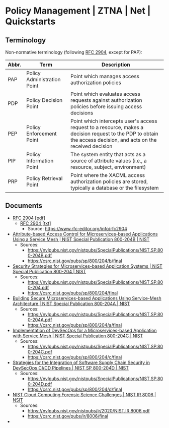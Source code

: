 # Policy Management | ZTNA | Net | Quickstarts

## Terminology
Non-normative terminology (following [RFC 2904](https://datatracker.ietf.org/doc/html/rfc2904), except for PAP): 

| Abbr. | Term                       | Description                                                                                                                                                  |
|-------|----------------------------|--------------------------------------------------------------------------------------------------------------------------------------------------------------|
| PAP   | Policy Administration Point | Point which manages access authorization policies                                                                                                           |
| PDP   | Policy Decision Point      | Point which evaluates access requests against authorization policies before issuing access decisions                                                        |
| PEP   | Policy Enforcement Point   | Point which intercepts user's access request to a resource, makes a decision request to the PDP to obtain the access decision, and acts on the received decision |
| PIP   | Policy Information Point   | The system entity that acts as a source of attribute values (i.e., a resource, subject, environment)                                                         |
| PRP   | Policy Retrieval Point     | Point where the XACML access authorization policies are stored, typically a database or the filesystem                                                      |

## Documents
- [RFC 2904 [pdf]](./Documents/rfc2904.txt.pdf)
  - [RFC 2904 [txt]](./Documents/rfc2904.txt)
    - Source: https://www.rfc-editor.org/info/rfc2904
- [Attribute-based Access Control for Microservices-based Applications Using a Service Mesh | NIST Special Publication 800-204B | NIST](./Documents/NIST.SP.800-204B.pdf)
  - Sources: 
    - https://nvlpubs.nist.gov/nistpubs/SpecialPublications/NIST.SP.800-204B.pdf
    - https://csrc.nist.gov/pubs/sp/800/204/b/final
- [Security Strategies for Microservices-based Application Systems | NIST Special Publication 800-204 | NIST](./Documents/NIST.SP.800-204.pdf)
  - Sources: 
    - https://nvlpubs.nist.gov/nistpubs/SpecialPublications/NIST.SP.800-204.pdf
    - https://csrc.nist.gov/pubs/sp/800/204/final
- [Building Secure Microservices-based Applications Using Service-Mesh Architecture | NIST Special Publication 800-204A | NIST](./Documents/NIST.SP.800-204A.pdf)
  - Sources: 
    - https://nvlpubs.nist.gov/nistpubs/SpecialPublications/NIST.SP.800-204A.pdf
    - https://csrc.nist.gov/pubs/sp/800/204/a/final
- [Implementation of DevSecOps for a Microservices-based Application with Service Mesh | NIST Special Publication 800-204C | NIST](./Documents/NIST.SP.800-204C.pdf)
  - Sources: 
    - https://nvlpubs.nist.gov/nistpubs/SpecialPublications/NIST.SP.800-204C.pdf
    - https://csrc.nist.gov/pubs/sp/800/204/c/final
- [Strategies for the Integration of Software Supply Chain Security in DevSecOps CI/CD Pipelines | NIST SP 800-204D | NIST](./Documents/NIST.SP.800-204D.pdf)
  - Sources: 
    - https://nvlpubs.nist.gov/nistpubs/SpecialPublications/NIST.SP.800-204D.pdf
    - https://csrc.nist.gov/pubs/sp/800/204/d/final
- [NIST Cloud Computing Forensic Science Challenges | NIST IR 8006 | NSIT](./Documents/NIST.IR.8006.pdf)
  - Sources: 
    - https://nvlpubs.nist.gov/nistpubs/ir/2020/NIST.IR.8006.pdf
    - https://csrc.nist.gov/pubs/ir/8006/final
- []()
